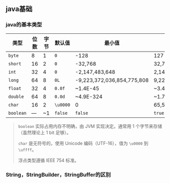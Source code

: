 ## java基础

### java的基本类型

| 类型      | 位数 | 字节 | 默认值   | 最小值                     | 最大值                    |
| --------- | ---- | ---- | -------- | -------------------------- | ------------------------- |
| `byte`    | 8    | 1    | `0`      | -128                       | 127                       |
| `short`   | 16   | 2    | `0`      | -32,768                    | 32,767                    |
| `int`     | 32   | 4    | `0`      | -2,147,483,648             | 2,147,483,647             |
| `long`    | 64   | 8    | `0L`     | -9,223,372,036,854,775,808 | 9,223,372,036,854,775,807 |
| `float`   | 32   | 4    | `0.0f`   | ~1.4E-45                   | ~3.4028235E+38            |
| `double`  | 64   | 8    | `0.0d`   | ~4.9E-324                  | ~1.7976931348623157E+308  |
| `char`    | 16   | 2    | `\u0000` | 0                          | 65,535                    |
| `boolean` | —    | ~1   | `false`  | `false`                    | `true`                    |

> `boolean` 实际占用内存不明确，由 JVM 实现决定。通常用 1 个字节来存储（虽然理论上 1 bit 足够）。
>
> `char` 是无符号的，使用 Unicode 编码（UTF-16），值为 `\u0000` 到 `\uffff`。
>
> 浮点类型遵循 IEEE 754 标准。

### String，StringBuilder，StringBuffer的区别






